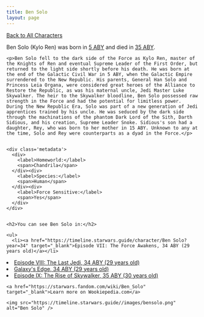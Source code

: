 ```yaml
---
title: Ben Solo
layout: page
---
```

<a href="/character" class="smaller">Back to All Characters</a>

<div class="container">
  <div class="col-10">
    <p>
    Ben Solo (Kylo Ren)     was born in <a href="https://timeline.starwars.guide/character/Ben Solo?year=5" target="_blank">5 ABY</a> and died in <a href="https://timeline.starwars.guide/character/Ben Solo?year=35" target="_blank">35 ABY</a>.        
    </p>

    <p>Ben Solo fell to the dark side of the Force as Kylo Ren, master of the Knights of Ren and eventual Supreme Leader of the First Order, but returned to the light side shortly before his death. He was born at the end of the Galactic Civil War in 5 ABY, when the Galactic Empire surrendered to the New Republic. His parents, General Han Solo and Princess Leia Organa, were considered great heroes of the Alliance to Restore the Republic, as was his maternal uncle, Jedi Master Luke Skywalker. The heir to the Skywalker bloodline, Ben Solo possessed raw strength in the Force and had the potential for limitless power. During the New Republic Era, Solo was part of a new generation of Jedi apprentices trained by his uncle. He was seduced by the dark side through the machinations of the phantom Dark Lord of the Sith, Darth Sidious, and his creation, Supreme Leader Snoke. Sidious's son had a daughter, Rey, who was born to her mother in 15 ABY. Unknown to any at the time, Solo and Rey were counterparts as a dyad in the Force.</p>


    <div class='metadata'>
      <div>
        <label>Homeworld:</label>
        <span>Chandrila</span>
      </div><div>
        <label>Species:</label>
        <span>Human</span>
      </div><div>
        <label>Force Sensitive:</label>
        <span>Yes</span>
      </div>
    </div>


    <h2>You can see Ben Solo in:</h2>

    <ul>
      <li><a href="https://timeline.starwars.guide/character/Ben Solo?year=34" target="_blank">Episode VII: The Force Awakens, 34 ABY (29 years old)</a></li>
  <li><a href="https://timeline.starwars.guide/character/Ben Solo?year=34" target="_blank">Episode VIII: The Last Jedi, 34 ABY (29 years old)</a></li>
  <li><a href="https://timeline.starwars.guide/character/Ben Solo?year=34" target="_blank">Galaxy's Edge, 34 ABY (29 years old)</a></li>
  <li><a href="https://timeline.starwars.guide/character/Ben Solo?year=35" target="_blank">Episode IX: The Rise of Skywalker, 35 ABY (30 years old)</a></li>
    </ul>

    <a href="https://starwars.fandom.com/wiki/Ben_Solo" target="_blank">Learn more on Wookiepedia.com</a>
  </div>
  <div class="character_image col-2">
    
    <img src="https://timeline.starwars.guide//images/bensolo.png" alt="Ben Solo" />
  </div>
</div>
